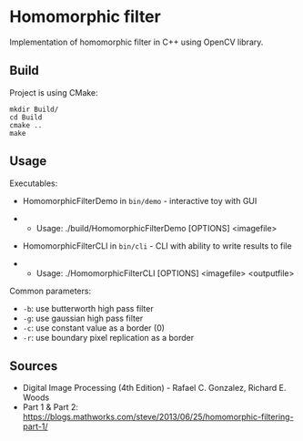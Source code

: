 # Homomorphic filter

Implementation of homomorphic filter in C++ using OpenCV library.

## Build

Project is using CMake:

```
mkdir Build/
cd Build
cmake ..
make
```

## Usage

Executables:
* HomomorphicFilterDemo in `bin/demo` - interactive toy with GUI

* * Usage: ./build/HomomorphicFilterDemo [OPTIONS] \<imagefile\>

* HomomorphicFilterCLI in `bin/cli` - CLI with ability to write results to file

* * Usage: ./HomomorphicFilterCLI [OPTIONS] \<imagefile\> \<outputfile\>

Common parameters:
- `-b`: use butterworth high pass filter
- `-g`: use gaussian high pass filter
- `-c`: use constant value as a border (0)
- `-r`: use boundary pixel replication as a border

## Sources

* Digital Image Processing (4th Edition) - Rafael C. Gonzalez, Richard E. Woods
* Part 1 & Part 2: https://blogs.mathworks.com/steve/2013/06/25/homomorphic-filtering-part-1/
